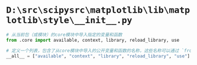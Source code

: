 # `D:\src\scipysrc\matplotlib\lib\matplotlib\style\__init__.py`

```py
# 从当前包（或模块）的core模块中导入指定的变量和函数
from .core import available, context, library, reload_library, use

# 定义一个列表，包含了从core模块中导入的公开变量和函数的名称，这些名称可以通过 `from package import *` 的方式导入
__all__ = ["available", "context", "library", "reload_library", "use"]
```